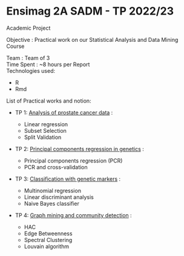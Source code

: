 Ensimag 2A SADM - TP 2022/23
============================

Academic Project


Objective : Practical work on our Statistical Analysis and Data Mining Course



Team : Team of 3   
Time Spent : ~8 hours per Report   
Technologies used:
- R
- Rmd


List of Practical works and notion:
- TP 1: [Analysis of prostate cancer data](https://li-maxime.github.io/statistical-analysis-report/TP1_Analysis_of_prostate_cancer_data) : 
    * Linear regression
    * Subset Selection
    * Split Validation

- TP 2: [Principal components regression in genetics](https://li-maxime.github.io/statistical-analysis-report/TP2_Principal_components_regression_in_genetics) :
    * Principal components regression (PCR)
    * PCR and cross-validation

- TP 3: [Classification with genetic markers](TP3_Classification_with_genetic_markers) : 
    * Multinomial regression
    * Linear discriminant analysis
    * Naive Bayes classifier

- TP 4: [Graph mining and community detection](https://li-maxime.github.io/statistical-analysis-report/TP4_Graph_mining_and_community_detection) :
    * HAC
    * Edge Betweenness
    * Spectral Clustering 
    * Louvain algorithm

